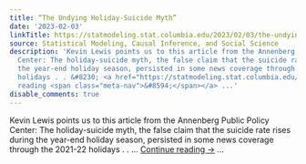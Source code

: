 ```yaml
---
title: “The Undying Holiday-Suicide Myth”
date: '2023-02-03'
linkTitle: https://statmodeling.stat.columbia.edu/2023/02/03/the-undying-holiday-suicide-myth/
source: Statistical Modeling, Causal Inference, and Social Science
description: 'Kevin Lewis points us to this article from the Annenberg Public Policy
  Center: The holiday-suicide myth, the false claim that the suicide rate rises during
  the year-end holiday season, persisted in some news coverage through the 2021-22
  holidays . . &#8230; <a href="https://statmodeling.stat.columbia.edu/2023/02/03/the-undying-holiday-suicide-myth/">Continue
  reading <span class="meta-nav">&#8594;</span></a> ...'
disable_comments: true
---
```

Kevin Lewis points us to this article from the Annenberg Public Policy Center: The holiday-suicide myth, the false claim that the suicide rate rises during the year-end holiday season, persisted in some news coverage through the 2021-22 holidays . . &#8230; <a href="https://statmodeling.stat.columbia.edu/2023/02/03/the-undying-holiday-suicide-myth/">Continue reading <span class="meta-nav">&#8594;</span></a> ...